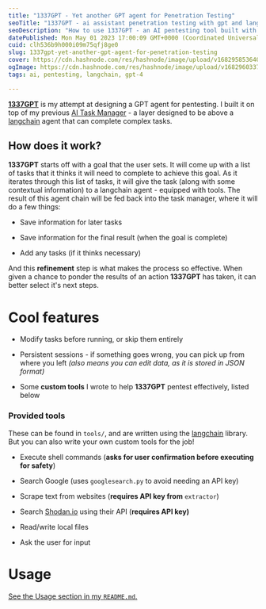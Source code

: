 ```yaml
---
title: "1337GPT - Yet another GPT agent for Penetration Testing"
seoTitle: "1337GPT - ai assistant penetration testing with gpt and langchain"
seoDescription: "How to use 1337GPT - an AI pentesting tool built with langchain with a task management system"
datePublished: Mon May 01 2023 17:00:09 GMT+0000 (Coordinated Universal Time)
cuid: clh536b9h000i09m75qfj8ge0
slug: 1337gpt-yet-another-gpt-agent-for-penetration-testing
cover: https://cdn.hashnode.com/res/hashnode/image/upload/v1682958536403/0819c41c-98c0-4505-a12a-8dbe1f73ad0a.png
ogImage: https://cdn.hashnode.com/res/hashnode/image/upload/v1682960337577/a9636908-6cad-49a9-940b-3b21fccc4912.png
tags: ai, pentesting, langchain, gpt-4

---
```


[**1337GPT**](https://github.com/AgeOfMarcus/1337GPT) is my attempt at designing a GPT agent for pentesting. I built it on top of my previous [AI Task Manager](https://blog.marcusj.tech/task-management-system-for-langchain) \- a layer designed to be above a [langchain](https://python.langchain.com/en/latest/) agent that can complete complex tasks.

## How does it work?

**1337GPT** starts off with a goal that the user sets. It will come up with a list of tasks that it thinks it will need to complete to achieve this goal. As it iterates through this list of tasks, it will give the task (along with some contextual information) to a langchain agent - equipped with tools. The result of this agent chain will be fed back into the task manager, where it will do a few things:

* Save information for later tasks
    
* Save information for the final result (when the goal is complete)
    
* Add any tasks (if it thinks necessary)
    

And this **refinement** step is what makes the process so effective. When given a chance to ponder the results of an action **1337GPT** has taken, it can better select it's next steps.

# Cool features

* Modify tasks before running, or skip them entirely
    
* Persistent sessions - if something goes wrong, you can pick up from where you left *(also means you can edit data, as it is stored in JSON format)*
    
* Some **custom tools** I wrote to help **1337GPT** pentest effectively, listed below
    

### Provided tools

These can be found in `tools/`, and are written using the [langchain](https://python.langchain.com/en/latest/modules/agents/tools/custom_tools.html) library. But you can also write your own custom tools for the job!

* Execute shell commands (**asks for user confirmation before executing for safety**)
    
* Search Google (uses `googlesearch.py` to avoid needing an API key)
    
* Scrape text from websites (**requires API key from** `extractor`)
    
* Search [Shodan.io](https://shodan.io) using their API (**requires API key)**
    
* Read/write local files
    
* Ask the user for input
    

# Usage

[See the Usage section in my `README.md`.](https://github.com/AgeOfMarcus/1337GPT#usage)
